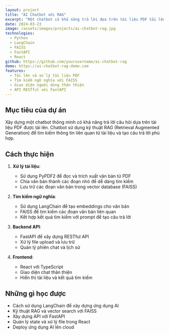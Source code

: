 ```yaml
---
layout: project
title: "AI Chatbot với RAG"
excerpt: "Một chatbot có khả năng trả lời dựa trên tài liệu PDF tải lên bởi người dùng, sử dụng LangChain và FAISS để tìm kiếm ngữ nghĩa."
date: 2024-03-23
image: /assets/images/projects/ai-chatbot-rag.jpg
technologies:
  - Python
  - LangChain
  - FAISS
  - FastAPI
  - React
github: https://github.com/yourusername/ai-chatbot-rag
demo: https://ai-chatbot-rag-demo.com
features:
  - Tải lên và xử lý tài liệu PDF
  - Tìm kiếm ngữ nghĩa với FAISS
  - Giao diện người dùng thân thiện
  - API RESTful với FastAPI
---
```


## Mục tiêu của dự án

Xây dựng một chatbot thông minh có khả năng trả lời câu hỏi dựa trên tài liệu PDF được tải lên. Chatbot sử dụng kỹ thuật RAG (Retrieval Augmented Generation) để tìm kiếm thông tin liên quan từ tài liệu và tạo câu trả lời phù hợp.

## Cách thực hiện

1. **Xử lý tài liệu**:
   - Sử dụng PyPDF2 để đọc và trích xuất văn bản từ PDF
   - Chia văn bản thành các đoạn nhỏ để dễ dàng tìm kiếm
   - Lưu trữ các đoạn văn bản trong vector database (FAISS)

2. **Tìm kiếm ngữ nghĩa**:
   - Sử dụng LangChain để tạo embeddings cho văn bản
   - FAISS để tìm kiếm các đoạn văn bản liên quan
   - Kết hợp kết quả tìm kiếm với prompt để tạo câu trả lời

3. **Backend API**:
   - FastAPI để xây dựng RESTful API
   - Xử lý file upload và lưu trữ
   - Quản lý phiên chat và lịch sử

4. **Frontend**:
   - React với TypeScript
   - Giao diện chat thân thiện
   - Hiển thị tài liệu và kết quả tìm kiếm

## Những gì học được

- Cách sử dụng LangChain để xây dựng ứng dụng AI
- Kỹ thuật RAG và vector search với FAISS
- Xây dựng API với FastAPI
- Quản lý state và xử lý file trong React
- Deploy ứng dụng AI lên cloud 